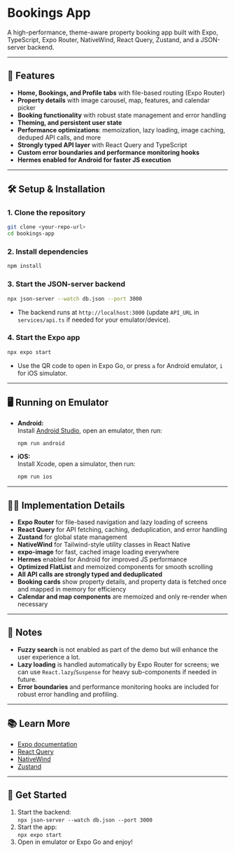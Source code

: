 # Bookings App

A high-performance, theme-aware property booking app built with Expo, TypeScript, Expo Router, NativeWind, React Query, Zustand, and a JSON-server backend.

---

## 🚀 Features

- **Home, Bookings, and Profile tabs** with file-based routing (Expo Router)
- **Property details** with image carousel, map, features, and calendar picker
- **Booking functionality** with robust state management and error handling
- **Theming, and persistent user state**
- **Performance optimizations**: memoization, lazy loading, image caching, deduped API calls, and more
- **Strongly typed API layer** with React Query and TypeScript
- **Custom error boundaries and performance monitoring hooks**
- **Hermes enabled for Android for faster JS execution**

---

## 🛠️ Setup & Installation

### 1. Clone the repository

```bash
git clone <your-repo-url>
cd bookings-app
```

### 2. Install dependencies

```bash
npm install
```

### 3. Start the JSON-server backend

```bash
npx json-server --watch db.json --port 3000
```
- The backend runs at `http://localhost:3000` (update `API_URL` in `services/api.ts` if needed for your emulator/device).

### 4. Start the Expo app

```bash
npx expo start
```

- Use the QR code to open in Expo Go, or press `a` for Android emulator, `i` for iOS simulator.

---

## 🖥️ Running on Emulator

- **Android:**  
  Install [Android Studio](https://developer.android.com/studio), open an emulator, then run:
  ```bash
  npm run android
  ```
- **iOS:**  
  Install Xcode, open a simulator, then run:
  ```bash
  npm run ios
  ```

---

## 🧑‍💻 Implementation Details

- **Expo Router** for file-based navigation and lazy loading of screens
- **React Query** for API fetching, caching, deduplication, and error handling
- **Zustand** for global state management
- **NativeWind** for Tailwind-style utility classes in React Native
- **expo-image** for fast, cached image loading everywhere
- **Hermes** enabled for Android for improved JS performance
- **Optimized FlatList** and memoized components for smooth scrolling
- **All API calls are strongly typed and deduplicated**
- **Booking cards** show property details, and property data is fetched once and mapped in memory for efficiency
- **Calendar and map components** are memoized and only re-render when necessary

---

## 📝 Notes

- **Fuzzy search** is not enabled as part of the demo but will enhance the user experience a lot.
- **Lazy loading** is handled automatically by Expo Router for screens; we can use `React.lazy`/`Suspense` for heavy sub-components if needed in future.
- **Error boundaries** and performance monitoring hooks are included for robust error handling and profiling.

---

## 📚 Learn More

- [Expo documentation](https://docs.expo.dev/)
- [React Query](https://tanstack.com/query/latest)
- [NativeWind](https://www.nativewind.dev/)
- [Zustand](https://docs.pmnd.rs/zustand/getting-started/introduction)

---

## 🏁 Get Started

1. Start the backend:  
   `npx json-server --watch db.json --port 3000`
2. Start the app:  
   `npx expo start`
3. Open in emulator or Expo Go and enjoy!
